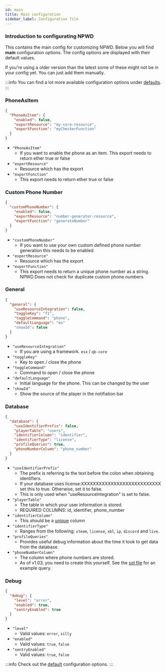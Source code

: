 ```yaml
---
id: main
title: Main configuration
sidebar_label: Configuration file
---
```


### Introduction to configurating NPWD

This contains the main config for customizing NPWD. Below you will find **main** configuration options. The config options are displayed with their default values.

If you're using a older version than the latest some of these might not be in your config yet. You can just add them manually.

:::info
You can find a lot more available configuration options under [defaults](/docs/npwd/configuration/defaults).
:::

### PhoneAsItem

```json
{
  "PhoneAsItem": {
    "enabled": false,
    "exportResource": "my-core-resource",
    "exportFunction": "myCheckerFunction"
  }
}
```

- `"PhoneAsItem"`
  - If you want to enable the phone as an item. This export needs to return ether true or false
- `"exportResource"`
  - Resource which has the export
- `"exportFunction"`
  - This export needs to return ether true or false

### Custom Phone Number
```json
{
  "customPhoneNumber": {
    "enabled": false,
    "exportResource": "number-generator-resource",
    "exportFunction": "generateNumber"
  }
}
```
- `"customPhoneNumber"` 
  - If you want to use your own custom defined phone number generation this needs to be enabled
- `"exportResource"`
  - Resource which has the export
- `"exportFunction"`
  - This export needs to return a unique phone number as a string. NPWD Does not check for duplicate custom phone numbers

### General

```json
{
  "general": {
    "useResourceIntegration": false,
    "toggleKey": "f1",
    "toggleCommand": "phone",
    "defaultLanguage": "en"
    "showId": false
  }
}
```

- `"useResourceIntegration"`
  - If you are using a framework. `esx` / `qb-core`
- `"toggleKey"`
  - Key to open / close the phone
- `"toggleCommand"`
  - Command to open / close the phone
- `"defaultLanguage"`
  - Initial language for the phone. This can be changed by the user
- `"showId"`
  - Show the source of the player in the notifiation bar

### Database

```json
{
  "database": {
    "useIdentifierPrefix": false,
    "playerTable": "users",
    "identifierColumn": "identifier",
    "identifierType": "license",
    "profileQueries": true,
    "phoneNumberColumn": "phone_number"
  }
}
```

- `"useIdentifierPrefix"`
  - The prefix is referring to the text before the colon when obtaining identifiers.
  - If your database uses license:XXXXXXXXXXXXXXXXXXXXXXXXXXX set this to true. Otherwise, set it to false.
  - This is only used when "useResourceIntegration" is set to false.
- `"playerTable"`
  - The table in which your user information is stored.
  - REQUIRED COLUMNS: id, identifier, phone_number
- `"identifierColumn"`
  - This _should_ be a [unique](https://www.mysqltutorial.org/mysql-unique-constraint/) column
- `"identifierType"`
  - Ranges from the following: `steam`, `license`, `xbl`, `ip`, `discord` and `live`.
- `"profileQueries"`
  - Provides useful debug information about the time it took to get data from the database.
- `"phoneNumberColumn"`
  - The column where phone numbers are stored.
  - As of v1.03, you need to create this yourself. See the [sql file](https://github.com/project-error/npwd/blob/13335e98d55ea7a082bf08c7c17f24866658a2d1/import.sql#L3) for an example query.

### Debug

```json
{
  "debug": {
    "level": "error",
    "enabled": true,
    "sentryEnabled": true
  }
}
```

- `"level"`
  - Valid values: `error`, `silly`
- `"enabled"`
  - Valid values: `true`, `false`
- `"sentryEnabled"`
  - Valid values: `true`, `false`

:::info
Check out the [default](/docs/npwd/configuration/defaults) configuration options.
:::
